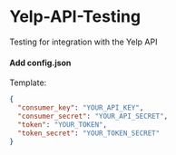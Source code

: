 # Yelp-API-Testing
Testing for integration with the Yelp API

#### Add config.json
Template:
```json
{
  "consumer_key": "YOUR_API_KEY",
  "consumer_secret": "YOUR_API_SECRET",
  "token": "YOUR_TOKEN",
  "token_secret": "YOUR_TOKEN_SECRET"
}
```